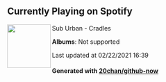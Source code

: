 ## Currently Playing on Spotify

[<img align="left" width="100" src="https://i.scdn.co/image/ab67616d0000b273cec7c8ebb684882dbaf476f5">](https://open.spotify.com/album/1WTTu8JvpNLQShwwO8o4L9)

Sub Urban - Cradles

**Albums**: Not supported

Last updated at 02/22/2021 16:39

#### Generated with [20chan/github-now](https://github.com/20chan/github-now)


<!--
**20chan/20chan** is a ✨ _special_ ✨ repository because its `README.md` (this file) appears on your GitHub profile.

Here are some ideas to get you started:

- 🔭 I’m currently working on ...
- 🌱 I’m currently learning ...
- 👯 I’m looking to collaborate on ...
- 🤔 I’m looking for help with ...
- 💬 Ask me about ...
- 📫 How to reach me: ...
- 😄 Pronouns: ...
- ⚡ Fun fact: ...
-->
